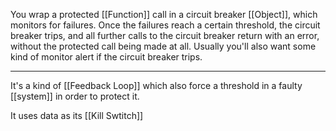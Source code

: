 You wrap a protected [[Function]] call in a circuit breaker [[Object]], which monitors for failures. Once the failures reach a certain threshold, the circuit breaker trips, and all further calls to the circuit breaker return with an error, without the protected call being made at all. Usually you'll also want some kind of monitor alert if the circuit breaker trips.

---

It's a kind of [[Feedback Loop]] which also force a threshold in a faulty [[system]] in order to protect it.

It uses data as its [[Kill Swtitch]]